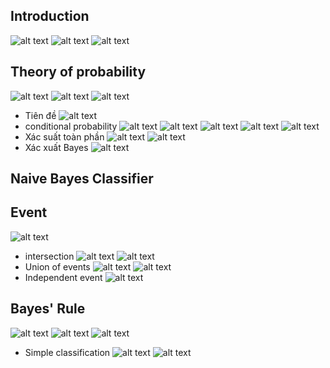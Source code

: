 ## Introduction
![alt text](image.png)
![alt text](image-1.png)
![alt text](image-2.png)
## Theory of probability
![alt text](image-3.png)
![alt text](image-4.png)
![alt text](image-5.png)
- Tiên đề
![alt text](image-6.png)
- conditional probability
![alt text](image-25.png)
![alt text](image-18.png)
![alt text](image-7.png)
![alt text](image-8.png)
![alt text](image-9.png)
- Xác suất toàn phần
![alt text](image-10.png)
![alt text](image-11.png)
- Xác xuất Bayes
![alt text](image-12.png)
## Naive Bayes Classifier
## Event
![alt text](image-13.png)
- intersection
![alt text](image-14.png)
![alt text](image-15.png)
- Union of events
![alt text](image-16.png)
![alt text](image-17.png)
- Independent event
![alt text](image-19.png)
## Bayes' Rule
![alt text](image-20.png)
![alt text](image-21.png)
![alt text](image-22.png)
- Simple classification
![alt text](image-23.png)
![alt text](image-24.png)
